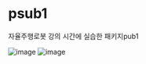 # psub1
자율주행로봇 강의 시간에 실습한 패키지pub1

![image](https://github.com/user-attachments/assets/b88bbe18-0d36-4769-8856-b7a67c5ffb07)
![image](https://github.com/user-attachments/assets/a69b2a30-9b6e-4941-bc8f-ecf336cc2bbc)
